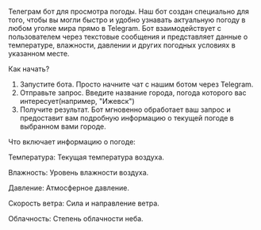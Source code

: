 Телеграм бот для просмотра погоды.
Наш бот создан специально для того, чтобы вы могли быстро и удобно узнавать актуальную погоду в любом уголке мира прямо в Telegram.
Бот взаимодействует с пользователем через текстовые сообщения и представляет данные о температуре, влажности, давлении и других погодных условиях в указанном месте.

Как начать?
1. Запустите бота. Просто начните чат с нашим ботом через Telegram.
2. Отправьте запрос. Введите название города, погода которого вас интересует(например, "Ижевск")
3. Получите результат. Бот мгновенно обработает ваш запрос и предоставит вам подробную информацию о текущей погоде в выбранном вами городе.

Что включает информацию о погоде:

Температура: Текущая температура воздуха.

Влажность: Уровень влажности воздуха.

Давление: Атмосферное давление.

Скорость ветра: Сила и направление ветра.

Облачность: Степень облачности неба.

